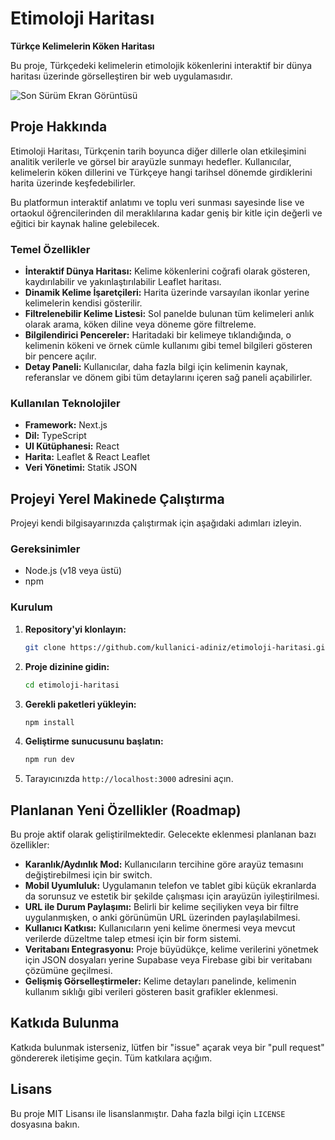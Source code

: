 
# Etimoloji Haritası

**Türkçe Kelimelerin Köken Haritası**

Bu proje, Türkçedeki kelimelerin etimolojik kökenlerini interaktif bir dünya haritası üzerinde görselleştiren bir web uygulamasıdır.

![Son Sürüm Ekran Görüntüsü](https://i.imgur.com/EMRYr26.gif)

## Proje Hakkında

Etimoloji Haritası, Türkçenin tarih boyunca diğer dillerle olan etkileşimini analitik verilerle ve görsel bir arayüzle sunmayı hedefler. Kullanıcılar, kelimelerin köken dillerini ve Türkçeye hangi tarihsel dönemde girdiklerini harita üzerinde keşfedebilirler.

Bu platformun interaktif anlatımı ve toplu veri sunması sayesinde lise ve ortaokul öğrencilerinden dil meraklılarına kadar geniş bir kitle için değerli ve eğitici bir kaynak haline gelebilecek.

### Temel Özellikler

*   **İnteraktif Dünya Haritası:** Kelime kökenlerini coğrafi olarak gösteren, kaydırılabilir ve yakınlaştırılabilir Leaflet haritası.
*   **Dinamik Kelime İşaretçileri:** Harita üzerinde varsayılan ikonlar yerine kelimelerin kendisi gösterilir.
*   **Filtrelenebilir Kelime Listesi:** Sol panelde bulunan tüm kelimeleri anlık olarak arama, köken diline veya döneme göre filtreleme.
*   **Bilgilendirici Pencereler:** Haritadaki bir kelimeye tıklandığında, o kelimenin kökeni ve örnek cümle kullanımı gibi temel bilgileri gösteren bir pencere açılır.
*   **Detay Paneli:** Kullanıcılar, daha fazla bilgi için kelimenin kaynak, referanslar ve dönem gibi tüm detaylarını içeren sağ paneli açabilirler.

### Kullanılan Teknolojiler

*   **Framework:** Next.js
*   **Dil:** TypeScript
*   **UI Kütüphanesi:** React
*   **Harita:** Leaflet & React Leaflet
*   **Veri Yönetimi:** Statik JSON

## Projeyi Yerel Makinede Çalıştırma

Projeyi kendi bilgisayarınızda çalıştırmak için aşağıdaki adımları izleyin.

### Gereksinimler

*   Node.js (v18 veya üstü)
*   npm

### Kurulum

1.  **Repository'yi klonlayın:**
    ```bash
    git clone https://github.com/kullanici-adiniz/etimoloji-haritasi.git
    ```

2.  **Proje dizinine gidin:**
    ```bash
    cd etimoloji-haritasi
    ```

3.  **Gerekli paketleri yükleyin:**
    ```bash
    npm install
    ```

4.  **Geliştirme sunucusunu başlatın:**
    ```bash
    npm run dev
    ```

5.  Tarayıcınızda `http://localhost:3000` adresini açın.

## Planlanan Yeni Özellikler (Roadmap)

Bu proje aktif olarak geliştirilmektedir. Gelecekte eklenmesi planlanan bazı özellikler:

*   **Karanlık/Aydınlık Mod:** Kullanıcıların tercihine göre arayüz temasını değiştirebilmesi için bir switch.
*   **Mobil Uyumluluk:** Uygulamanın telefon ve tablet gibi küçük ekranlarda da sorunsuz ve estetik bir şekilde çalışması için arayüzün iyileştirilmesi.
*   **URL ile Durum Paylaşımı:** Belirli bir kelime seçiliyken veya bir filtre uygulanmışken, o anki görünümün URL üzerinden paylaşılabilmesi.
*   **Kullanıcı Katkısı:** Kullanıcıların yeni kelime önermesi veya mevcut verilerde düzeltme talep etmesi için bir form sistemi.
*   **Veritabanı Entegrasyonu:** Proje büyüdükçe, kelime verilerini yönetmek için JSON dosyaları yerine Supabase veya Firebase gibi bir veritabanı çözümüne geçilmesi.
*   **Gelişmiş Görselleştirmeler:** Kelime detayları panelinde, kelimenin kullanım sıklığı gibi verileri gösteren basit grafikler eklenmesi.

## Katkıda Bulunma

Katkıda bulunmak isterseniz, lütfen bir "issue" açarak veya bir "pull request" göndererek iletişime geçin. Tüm katkılara açığım.

## Lisans

Bu proje MIT Lisansı ile lisanslanmıştır. Daha fazla bilgi için `LICENSE` dosyasına bakın.